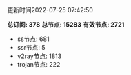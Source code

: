 更新时间2022-07-25 07:42:50

**总订阅: 378**
**总节点: 15283**
**有效节点: 2721**
- ss节点: 681
- ssr节点: 5
- v2ray节点: 1813
- trojan节点: 222
